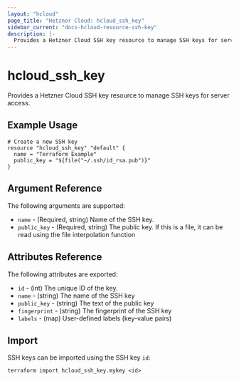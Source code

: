```yaml
---
layout: "hcloud"
page_title: "Hetzner Cloud: hcloud_ssh_key"
sidebar_current: "docs-hcloud-resource-ssh-key"
description: |-
  Provides a Hetzner Cloud SSH key resource to manage SSH keys for server access.
---
```


# hcloud_ssh_key

Provides a Hetzner Cloud SSH key resource to manage SSH keys for server access.

## Example Usage

```hcl
# Create a new SSH key
resource "hcloud_ssh_key" "default" {
  name = "Terraform Example"
  public_key = "${file("~/.ssh/id_rsa.pub")}"
}
```

## Argument Reference

The following arguments are supported:

- `name` - (Required, string) Name of the SSH key.
- `public_key` - (Required, string) The public key. If this is a file, it can be read using the file interpolation function

## Attributes Reference

The following attributes are exported:

- `id` - (int) The unique ID of the key.
- `name` - (string) The name of the SSH key
- `public_key` - (string) The text of the public key
- `fingerprint` - (string) The fingerprint of the SSH key
- `labels` - (map) User-defined labels (key-value pairs)

## Import

SSH keys can be imported using the SSH key `id`:

```
terraform import hcloud_ssh_key.mykey <id>
```
